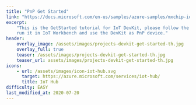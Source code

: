 ```yaml
---
title: "PnP Get Started"
link: "https://docs.microsoft.com/en-us/samples/azure-samples/mxchip-iot-devkit-pnp-get-started/sample/"
excerpt:
    "This is the GetStarted tutorial for IoT DevKit, please follow the guide to
    run it in IoT Workbench and use the DevKit as PnP device."
header:
    overlay_image: /assets/images/projects-devkit-get-started-th.jpg
    overlay_full: true
    teaser: /assets/images/projects-devkit-get-started-th.jpg
    teaser_url: assets/images/projects-devkit-get-started-th.jpg
icons:
    - url: /assets/images/icon-iot-hub.svg
      target: https://azure.microsoft.com/services/iot-hub/
      title: IoT Hub
difficulty: EASY
last_modified_at: 2020-07-20
---
```

